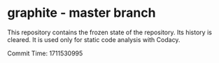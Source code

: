 # graphite - master branch

This repository contains the frozen state of the repository.
Its history is cleared. It is used only for static code
analysis with Codacy.

Commit Time: 1711530995